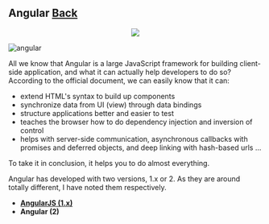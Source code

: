 ## Angular [Back](./../Framework.md)

<p align="center">
    <img src="./logo.png" />
</p>

![angular](https://cdn.rawgit.com/aleen42/badges/master/src/angular.svg)

All we know that Angular is a large JavaScript framework for building client-side application, and what it can actually help developers to do so? According to the official document, we can easily know that it can:

- extend HTML's syntax to build up components
- synchronize data from UI (view) through data bindings
- structure applications better and easier to test
- teaches the browser how to do dependency injection and inversion of control
- helps with server-side communication, asynchronous callbacks with promises and deferred objects, and deep linking with hash-based urls ...

To take it in conclusion, it helps you to do almost everything.

Angular has developed with two versions, 1.x or 2. As they are around totally different, I have noted them respectively.

- [**AngularJS (1.x)**](./angular1/angular1.md)
- **Angular (2)**


